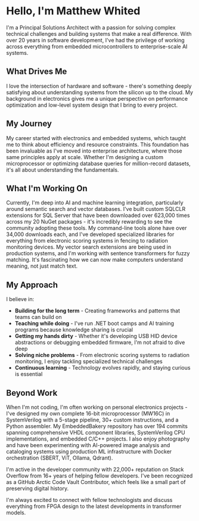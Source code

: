 # Hello, I'm Matthew Whited

I'm a Principal Solutions Architect with a passion for solving complex technical challenges and building systems that make a real difference. With over 20 years in software development, I've had the privilege of working across everything from embedded microcontrollers to enterprise-scale AI systems.

## What Drives Me

I love the intersection of hardware and software - there's something deeply satisfying about understanding systems from the silicon up to the cloud. My background in electronics gives me a unique perspective on performance optimization and low-level system design that I bring to every project.

## My Journey

My career started with electronics and embedded systems, which taught me to think about efficiency and resource constraints. This foundation has been invaluable as I've moved into enterprise architecture, where those same principles apply at scale. Whether I'm designing a custom microprocessor or optimizing database queries for million-record datasets, it's all about understanding the fundamentals.

## What I'm Working On

Currently, I'm deep into AI and machine learning integration, particularly around semantic search and vector databases. I've built custom SQLCLR extensions for SQL Server that have been downloaded over 623,000 times across my 20 NuGet packages - it's incredibly rewarding to see the community adopting these tools. My command-line tools alone have over 34,000 downloads each, and I've developed specialized libraries for everything from electronic scoring systems in fencing to radiation monitoring devices. My vector search extensions are being used in production systems, and I'm working with sentence transformers for fuzzy matching. It's fascinating how we can now make computers understand meaning, not just match text.

## My Approach

I believe in:
- **Building for the long term** - Creating frameworks and patterns that teams can build on
- **Teaching while doing** - I've run .NET boot camps and AI training programs because knowledge sharing is crucial
- **Getting my hands dirty** - Whether it's developing USB HID device abstractions or debugging embedded firmware, I'm not afraid to dive deep
- **Solving niche problems** - From electronic scoring systems to radiation monitoring, I enjoy tackling specialized technical challenges
- **Continuous learning** - Technology evolves rapidly, and staying curious is essential

## Beyond Work

When I'm not coding, I'm often working on personal electronics projects - I've designed my own complete 16-bit microprocessor (MW16C) in SystemVerilog with a 5-stage pipeline, 30+ custom instructions, and a Python assembler. My EmbeddedBakery repository has over 194 commits spanning comprehensive VHDL component libraries, SystemVerilog CPU implementations, and embedded C/C++ projects. I also enjoy photography and have been experimenting with AI-powered image analysis and cataloging systems using production ML infrastructure with Docker orchestration (SBERT, ViT, Ollama, Qdrant).

I'm active in the developer community with 22,000+ reputation on Stack Overflow from 16+ years of helping fellow developers. I've been recognized as a GitHub Arctic Code Vault Contributor, which feels like a small part of preserving digital history.

I'm always excited to connect with fellow technologists and discuss everything from FPGA design to the latest developments in transformer models.